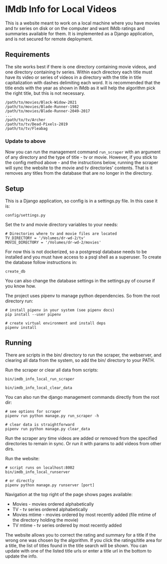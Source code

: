 # IMdb Info for Local Videos

This is a website meant to work on a local machine where you have movies and tv series on disk or on 
the computer and want IMdb ratings and summaries available for them.  It is implemented as a Django
application, and is not secured for remote deployment.

## Requirements

The site works best if there is one directory containing movie videos, and one directory containing tv 
series.  Within each directory each title must have its video or series of videos in a directory with
the title in title capitalization with dashes delimiting each word.  It is recommended that the title
ends with the year as shown in IMdb as it will help the algorithm pick the right title, but this
is not necessary.
```
/path/to/movies/Black-Widow-2021
/path/to/movies/Blade-Runner-1982
/path/to/movies/Blade-Runner-2049-2017
...
/path/to/tv/Archer
/path/to/tv/Dead-Pixels-2019
/path/to/tv/Fleabag
```

### Update to above

Now you can run the management command ```run_scraper``` with an argument of any directory and the type
of title - tv or movie.  However, if you stick to the config method above - and the instructions below,
running the scraper will sync the website to the movie and tv directories' contents.  That is it removes
any titles from the database that are no longer in the directory.

## Setup
This is a Django application, so config is in a settings.py file.  In this case it is:
```
config/settings.py
```
Set the tv and movie directory variables to your needs:
```
# Directories where tv and movie files are located
TV_DIRECTORY = '/Volumes/dr-wd-2/tv'
MOVIE_DIRECTORY = '/Volumes/dr-wd-2/movies'

```

For now this is not dockerized, so a postgresql database needs to be installed and you must have access 
to a psql shell as a superuser.  To create the database follow instructions in:
```
create_db
```
You can also change the database settings in the settings.py of course if you know how.

The project uses pipenv to manage python dependencies. So from the root directory run:
```
# install pipenv in your system (see pipenv docs)
pip install --user pipenv

# create virtual environment and install deps
pipenv install 
```

## Running
There are scripts in the bin/ directory to run the scraper, the webserver, and clearing all data from
the system, so add the bin/ directory to your PATH.

Run the scraper or clear all data from scripts:
```
bin/imdb_info_local_run_scraper

bin/imdb_info_local_clear_data
```

You can also run the django management commands directly from the root dir:
```
# see options for scraper
pipenv run python manage.py run_scraper -h

# clear data is straightforward
pipenv run python manage.py clear_data

```
Run the scraper any time videos are added or removed from the specified directories to remain in sync.
Or run it with params to add videos from other dirs.

Run the website:
```
# script runs on localhost:8002
bin/imdb_info_local_runserver

# or directly
pipenv python manage.py runserver [port]
```

Navigation at the top right of the page shows pages available:

- Movies - movies ordered alphabetically
- TV - tv series ordered alphabetically
- Movies mtime - movies ordered by most recently added (file mtime of the directory holding the movie)
- TV mtime - tv series ordered by most recently added

The website allows you to correct the rating and summary for a title if the wrong one was chosen by the
algorithm.  If you click the ratings/title area for a title, the list of titles
found in the title search will be shown. You can update with one of
the listed title urls or enter a title url in the bottom to update the info.
